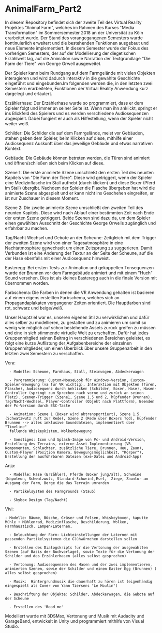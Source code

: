 # AnimalFarm_Part2


In diesem Repository befindet sich der zweite Teil des Virtual Reality Projektes "Animal Farm", welches im Rahmen des Kurses "Media Transformation" im Sommersemester 2018 an der Universität zu Köln erarbeitet wurde. Der Stand des vorangegangenen Semesters wurde kontinuierlich erweitert und die bestehenden Funktionen ausgebaut und neue Elemente implementiert.
In diesem Semester wurde der Fokus des vorherigen Semesters, der auf der Modellierung der diegetischen Erzählwelt lag, auf die Animation sowie Narration der Textgrundlage "Die Farm der Tiere" von George Orwell ausgeweitet. 

Der Spieler kann beim Rundgang auf dem Farmgelände mit vielen Objekten interagieren und wird dadurch interaktiv in die gewählte Geschichte eingeführt und eingebunden.Im folgenden werden die, in den letzten zwei Semestern erarbeiteten, Funktionen der Virtual Reality Anwendung kurz dargelegt und erläutert.


Erzählerhase: Der Erzählerhase wurde so programmiert, dass er dem Spieler folgt und immer an seiner Seite ist. Wenn man ihn anklickt, springt er ins Blickfeld des Spielers und es werden verschiedene Audiosequenzen abgespielt. Dabei fungiert er auch als Hilfestellung, wenn der Spieler nicht weiter weiß. 

Schilder: Die Schilder die auf dem Famrgelände, meist vor Gebäuden, stehen geben dem Spieler, beim Klicken auf diese, mithilfe einer Audiosequenz Auskunft über das jeweilige Gebäude und etwas narrativen Kontext.

Gebäude: Die Gebäude können betreten werden, die Türen sind animiert und öffnen/schließen sich beim Klicken auf diese.

Szene 1: Die erste animierte Szene umschließt den ersten Teil des neunten Kapitels von "Die Farm der Tiere". Diese wird getriggert, wenn der Spieler eine Medizinflasche im Stall aufhebt (durch klicken) und diese Boxer (Pferd im Stall) übergibt. Nachdem der Spieler die Flasche übergeben hat wird die animierte Szene abgespielt und er kann nicht ins Geschehen eingreifen, er ist nur Zuschauer in diesem Moment.

Szene 2: Die zweite animierte Szene umschließt den zweiten Teil des neunten Kapitels. Diese wird nach Ablauf einer bestimmten Zeit nach Ende der ersten Szene getriggert. Beide Szenen sind dazu da, um dem Spieler einen gewählten Ausschnitt der Geschichte George Orwells zugänglich und erfahrbar zu machen.

Tag/Nacht Wechsel und Gebote an der Scheune: Zeitgleich mit dem Trigger der zweiten Szene wird von einer Tagesatmosphäre in eine Nachtatmosphäre gewechselt um einen Zeitsprung zu suggerieren. Damit Verbunden ist eine Änderung der Textur an der Seite der Scheune, auf die der Hase ebenfalls mit einer Audiosequenz hinweist.

Easteregg: Bei ersten Tests zur Animation und gekoppelten Tonsequenzen wurde der Brunnen vor dem Farmgebäude animiert und mit einem "Huch" Sound versehen. Dies ist als kleines Easteregg auch in die finale Version mit übernommen worden.

Farbschema: Die Farben in denen die VR Anwendung gehalten ist basieren auf einem eigens erstellten Farbschema, welches sich an Propagandaplakaten vergangener Zeiten orientiert. Die Hauptfarben sind rot, schwarz und beige/weiß.


Unser Hauptziel war es, unseren eigenen Stil zu verwirklichen und dafür alles selber zu modellieren, zu gestalten und zu animieren um somit so wenig wie möglich auf schon bestehende Assets zurück greifen zu müssen und eine in sich stimmende virtuelle Welt zu erschaffen. Dafür hat jedes Gruppenmitglied seinen Beitrag in verschiedenen Bereichen geleistet, es folgt eine kurze Auflistung der Aufgabenbereiche der einzelnen Gruppenmitglieder, um einen Überblick über unsere Gruppenarbeit in den letzten zwei Semestern zu verschaffen.

Vera: 
      
      - Modelle: Scheune, Farmhaus, Stall, Steinwagen, Abdeckerwagen
      
      - Porgrammierung: Custom-MouseLook für Windows-Version, Custom-Spieler-Bewegung (va für VR wichtig), Interaktion mit Objekten (Türen, Flasche), Audiosequenz durch Anklicken (Schilder, Boxer, Hase), Hasen-Controller (springt zum Sprechen nach vorne und zurück an seinen Platz), Szenen-Trigger (Szene1, Szene 1.5 und 2, hüpfender Brunnen), Tag/Nacht-Wechsel, Player-Controller (Objekt nach Plattform), Beenden der Pc-Version durch ESC-Taste
      
      - Animation: Szene 1 (Boxer wird abtransportiert), Szene 1.5 (Schwatzwutz ruft zur Rede), Szene 2 (Rede über Boxers Tod), hüpfender Brunnen --> alles inklusive Sounddateien, implementiert über "Timeline"
      fallende Whiskeykisten, Wolkenbewegung
      
      - Sonstiges: Icon und Splash-Image von Pc- und Android-Version, Erstellung des Terrains, externe Asset-Implementierung (VR-Komponenten, Schlachter, zusätzliche Tiere, Brunnen, Heu, Zaun), Custom-Player (Position Kamera, Bewegungsmöglichkeit, "Körper"), Erstellung der ausführbaren Dateien (exe-Datei und Android-App)

Anja: 

      - Modelle: Hase (Erzähler), Pferde (Boxer jung/alt), Schweine (Napoleon, Schwatzwutz, Standard-Schwein),Esel,  Ziege, Zauntor am Ausgang der Farm, Berge die das Terrain umranden
      
      - Partikelsystem des Farmgrounds (Staub)
      
      - Skybox Design (Tag/Nacht)


Vivi:

    - Modelle: Bäume, Büsche, Gräser und Felsen, Whiskeyboxen, kaputte Mühle + Mühlenrad, Medizinflasche, Beschilderung, Wolken, Farmhaustisch, Lampen/Laternen, 

      - Beleuchtung der Farm: Lichteinstellungen der Laternen mit passenden Partikelsystemen die Glühwürmchen darstellen sollen
      
      - Erstellen des Dialogskripts für die Vertonung der ausgewählten Szenen (auf Basis der Buchvorlage), sowie Texte für die Vertonung der Schilder und des Erzählerhasen (alles selbst gesprochen)
      
      - Vertonung: Audiosequenzen des Hasen und der zwei implementieren, animierten Szenen, sowie der Schilder und einem Easter Egg (Brunnen) ( alles selbst gesprochen)
      
      - Musik:  Hintergrundmusik die dauerhaft zu hören ist (eigenhändig eingespielt als Cover von Yann Tiersens "Le Moulin")
      
      - Beschriftung der Objekte: Schilder, Abdeckerwagen, die Gebote auf der Scheune
      
      - Erstellen des 'Read me'
      
      
Modelliert wurde mit 3DSMax, Vertonung und Musik mit Audacity und GarageBand, entwickelt in Unity und programmiert mithilfe von Visual Studio.
      

